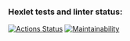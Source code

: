 ### Hexlet tests and linter status:
[![Actions Status](https://github.com/Sergey-Agroproj/python-project-lvl1/workflows/hexlet-check/badge.svg)](https://github.com/Sergey-Agroproj/python-project-lvl1/actions)
[![Maintainability](https://codeclimate.com/github/Sergey-Agroproj/python-project-lvl1/maintainability)](https://api.codeclimate.com/v1/badges/0279374e7cf50345be7a/maintainability) 
